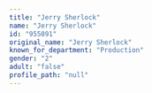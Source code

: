 ```yaml
---
title: "Jerry Sherlock"
name: "Jerry Sherlock"
id: "955091"
original_name: "Jerry Sherlock"
known_for_department: "Production"
gender: "2"
adult: "false"
profile_path: "null"
---
```

